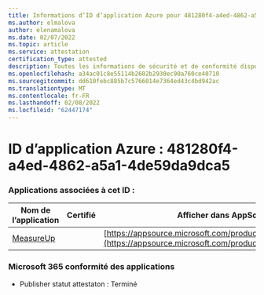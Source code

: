 ```yaml
---
title: Informations d’ID d’application Azure pour 481280f4-a4ed-4862-a5a1-4de59da9dca5
ms.author: elmalova
author: elenamalova
ms.date: 02/07/2022
ms.topic: article
ms.service: attestation
certification_type: attested
description: Toutes les informations de sécurité et de conformité disponibles pour 481280f4-a4ed-4862-a5a1-4de59da9dca5.
ms.openlocfilehash: a34ac01c8e55114b2602b2930ec90a760ce40710
ms.sourcegitcommit: dd610febc885b7c5766014e7364ed43c4bd942ac
ms.translationtype: MT
ms.contentlocale: fr-FR
ms.lasthandoff: 02/08/2022
ms.locfileid: "62447174"
---
```

# <a name="azure-app-id-481280f4-a4ed-4862-a5a1-4de59da9dca5"></a>ID d’application Azure : 481280f4-a4ed-4862-a5a1-4de59da9dca5


### <a name="apps-associated-with-this-id"></a>Applications associées à cet ID :
| **Nom de l’application** | **Certifié** | **Afficher dans AppSource** |
|--------------|---------------|-----------------------|
| [MeasureUp](https://docs.microsoft.com/microsoft-365-app-certification/forward/WA200003111) |  | [https://appsource.microsoft.com/product/office/WA200003111](https://appsource.microsoft.com/product/office/WA200003111) |

### <a name="microsoft-365-app-compliance-status"></a>Microsoft 365 conformité des applications
- Publisher statut attestaton : Terminé
